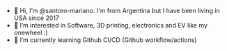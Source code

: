 - 👋 Hi, I’m @santoro-mariano. I'm from Argentina but I have been living in USA since 2017
- 👀 I’m interested in Software, 3D printing, electronics and EV like my onewheel :)
- 🌱 I’m currently learning Github CI/CD (Github workflow/actions)

<!---
santoro-mariano/santoro-mariano is a ✨ special ✨ repository because its `README.md` (this file) appears on your GitHub profile.
You can click the Preview link to take a look at your changes.
--->
